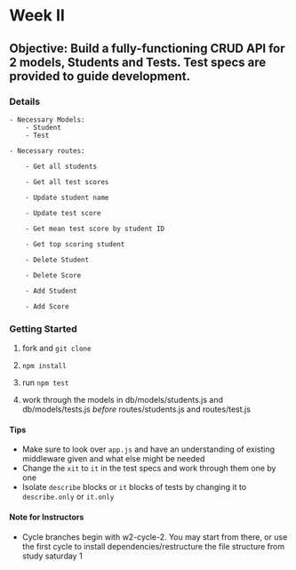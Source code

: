 # Week II

## Objective: Build a fully-functioning CRUD API for 2 models, Students and Tests. Test specs are provided to guide development.

### Details

	- Necessary Models:
		- Student 
		- Test  

	- Necessary routes: 

		- Get all students

		- Get all test scores

		- Update student name

		- Update test score 

		- Get mean test score by student ID

		- Get top scoring student

		- Delete Student

		- Delete Score

		- Add Student

		- Add Score



### Getting Started
1) fork and `git clone`

2) `npm install`

3) run `npm test`

4) work through the models in db/models/students.js and db/models/tests.js *before* routes/students.js and routes/test.js


#### Tips
- Make sure to look over `app.js` and have an understanding of existing middleware given and what else might be needed
- Change the `xit` to `it` in the test specs and work through them one by one
- Isolate `describe` blocks or `it` blocks of tests by changing it to `describe.only` or `it.only`

#### Note for Instructors
- Cycle branches begin with w2-cycle-2. You may start from there, or use the first cycle to install dependencies/restructure the file structure from study saturday 1

